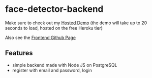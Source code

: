 # face-detector-backend

Make sure to check out my [Hosted Demo](https://carter-face-detector-app.herokuapp.com/) (the demo will take up to 20 seconds to load, hosted on the free Heroku tier)

Also see the [Frontend Github Page](https://github.com/Gcarter17/face-detector-frontend)

## Features
* simple backend made with Node JS on PostgreSQL
* register with email and password, login

